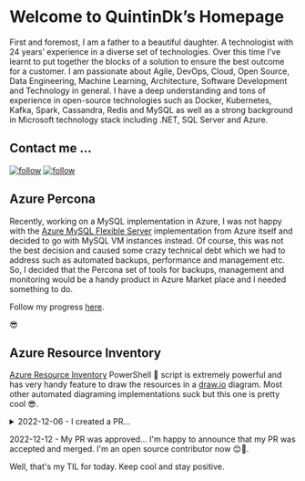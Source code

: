 # Welcome to QuintinDk’s Homepage

First and foremost, I am a father to a beautiful daughter. A technologist with 24 years’ experience in a diverse set of technologies. Over this time I’ve learnt to put together the blocks of a solution to ensure the best outcome for a customer. I am passionate about Agile, DevOps, Cloud, Open Source, Data Engineering, Machine Learning, Architecture, Software Development and Technology in general. I have a deep understanding and tons of experience in open-source technologies such as Docker, Kubernetes, Kafka, Spark, Cassandra, Redis and MySQL as well as a strong background in Microsoft technology stack including .NET, SQL Server and Azure.

## Contact me ...

[![follow](https://img.shields.io/twitter/follow/quintindk?style=social)](https://twitter.com/quintindk)
[![follow](https://img.shields.io/github/followers/quintindk?style=social)](https://github.com/quintindk)

## Azure Percona

Recently, working on a MySQL implementation in Azure, I was not happy with the [Azure MySQL Flexible Server](https://learn.microsoft.com/en-us/azure/mysql/flexible-server/overview) implementation from Azure itself and decided to go with MySQL VM instances instead. Of course, this was not the best decision and caused some crazy technical debt which we had to address such as automated backups, performance and management etc. So, I decided that the Percona set of tools for backups, management and monitoring would be a handy product in Azure Market place and I needed something to do.

Follow my progress [here](https://github.com/quintindk/azure-percona).

😎

## Azure Resource Inventory

[Azure Resource Inventory](https://github.com/microsoft/ARI) PowerShell 🤮 script is extremely powerful and has very handy feature to draw the resources in a [draw.io](https://draw.io) diagram. Most other automated diagraming implementations suck but this one is pretty cool 😎.

<details>
  <summary>2022-12-06 - I created a PR...</summary>
  Today I created my first PR for a public project 😁. I'm super excited and anxious for what they'll do with it. It was on the [Azure Resource Inventory](https://github.com/microsoft/ARI) project. This PowerShell 🤮 script is extremely powerful and has very handy feature to draw the resources in a [draw.io](https://draw.io) diagram. Most other automated diagraming implementations suck but this one is pretty cool 😎.

  Anyway, I ran the script as soon as I got access to the customers Azure subscription aut it didn't produce the diagram no mater what I tried 😢. So I switched to windows, because I know it worked there, and completed the demo.

  This morning I got back to the office, opened vs code and it opened the script right on the line I needed to change. I made the changes, tested it and then pushed to my fork and then created the PR.
</details>

2022-12-12 - My PR was approved... I'm happy to announce that my PR was accepted and merged. I'm an open source contributor now 😊🙌.

Well, that's my TIL for today. Keep cool and stay positive.

